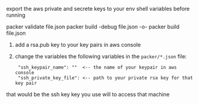 export the aws private and secrete keys to your env shell variables before running

packer validate file.json
packer build -debug file.json -o- packer build  file.json

1. add a rsa.pub key to your key pairs in aws console
2. change the variables the following variables in the `packer/*.json` file:

        "ssh_keypair_name": ""  <-- the name of your keypair in aws console
        "ssh_private_key_file": <-- path to your private rsa key for that key pair

that would be the ssh key key you use will to access that machine
